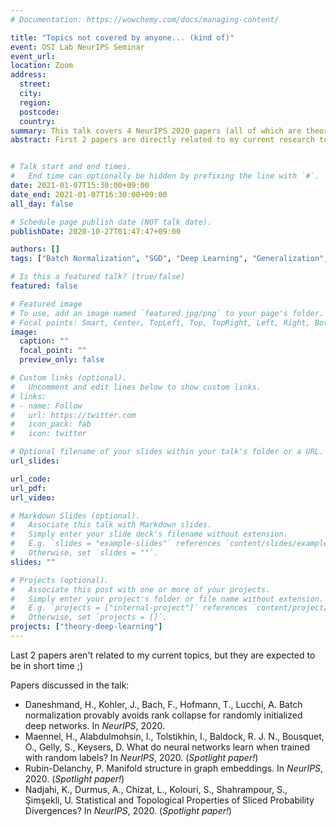 ```yaml
---
# Documentation: https://wowchemy.com/docs/managing-content/

title: "Topics not covered by anyone... (kind of)"
event: OSI Lab NeurIPS Seminar
event_url:
location: Zoom
address:
  street:
  city:
  region:
  postcode:
  country:
summary: This talk covers 4 NeurIPS 2020 papers (all of which are theory-heavy), that I thought were interesting, whose topics were not covered by anyone in OSI Lab.
abstract: First 2 papers are directly related to my current research topic of uncovering the inner working of deep learning in general. First paper by Daneshmand et al. gives a rigorous proof that characterizes the effect of batch normalization(BN) in deep linear networks; BN preserves the rank of hidden representation, whose lower bound is dependent on the width of the network and independent of the depth. Second paper by Maennel et al. theoretically and empirically confirms that the first layer of the neural network learns the first principal component of the input data, when trained with random labels. Third paper by Rubin-Delanchy gives a first theoretical characterization of the so-called manifold-hypothesis by proving that a manifold structure, whose Hausdorff dimension is given explicitly, is sure to arise in spectral embedding of latent position model. Fourth paper by Nadjahi et al. gives a full theoretical characterization of the recently-introduced sliced probability divergences. Topological characterizations include metric properties and convergence properties while statistical characterizations include sample complexity and projection complexity.


# Talk start and end times.
#   End time can optionally be hidden by prefixing the line with `#`.
date: 2021-01-07T15:30:00+09:00
date_end: 2021-01-07T16:30:00+09:00
all_day: false

# Schedule page publish date (NOT talk date).
publishDate: 2020-10-27T01:47:47+09:00

authors: []
tags: ["Batch Normalization", "SGD", "Deep Learning", "Generalization", "Graphs", "Probability Theory"]

# Is this a featured talk? (true/false)
featured: false

# Featured image
# To use, add an image named `featured.jpg/png` to your page's folder. 
# Focal points: Smart, Center, TopLeft, Top, TopRight, Left, Right, BottomLeft, Bottom, BottomRight.
image:
  caption: ""
  focal_point: ""
  preview_only: false

# Custom links (optional).
#   Uncomment and edit lines below to show custom links.
# links:
# - name: Follow
#   url: https://twitter.com
#   icon_pack: fab
#   icon: twitter

# Optional filename of your slides within your talk's folder or a URL.
url_slides:

url_code:
url_pdf:
url_video:

# Markdown Slides (optional).
#   Associate this talk with Markdown slides.
#   Simply enter your slide deck's filename without extension.
#   E.g. `slides = "example-slides"` references `content/slides/example-slides.md`.
#   Otherwise, set `slides = ""`.
slides: ""

# Projects (optional).
#   Associate this post with one or more of your projects.
#   Simply enter your project's folder or file name without extension.
#   E.g. `projects = ["internal-project"]` references `content/project/deep-learning/index.md`.
#   Otherwise, set `projects = []`.
projects: ["theory-deep-learning"]
---
```


Last 2 papers aren't related to my current topics, but they are expected to be in short time ;)

Papers discussed in the talk:
- Daneshmand, H., Kohler, J., Bach, F., Hofmann, T., Lucchi, A. Batch normalization provably avoids rank collapse for randomly initialized deep networks. In *NeurIPS*, 2020.
- Maennel, H., Alabdulmohsin, I., Tolstikhin, I., Baldock, R. J. N., Bousquet, O., Gelly, S., Keysers, D. What do neural networks learn when trained with random labels? In *NeurIPS*, 2020. (*Spotlight paper!*)
- Rubin-Delanchy, P. Manifold structure in graph embeddings. In *NeurIPS*, 2020. (*Spotlight paper!*)
- Nadjahi, K., Durmus, A., Chizat, L., Kolouri, S., Shahrampour, S., Şimşekli, U. Statistical and Topological Properties of Sliced Probability Divergences? In *NeurIPS*, 2020. (*Spotlight paper!*)